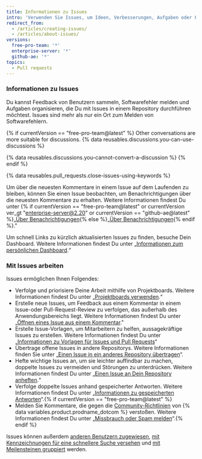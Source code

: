 ```yaml
---
title: Informationen zu Issues
intro: 'Verwenden Sie Issues, um Ideen, Verbesserungen, Aufgaben oder Fehler für die Arbeit auf {% data variables.product.product_name %} zu verfolgen.'
redirect_from:
  - /articles/creating-issues/
  - /articles/about-issues/
versions:
  free-pro-team: '*'
  enterprise-server: '*'
  github-ae: '*'
topics:
  - Pull requests
---
```


### Informationen zu Issues

Du kannst Feedback von Benutzern sammeln, Softwarefehler melden und Aufgaben organisieren, die Du mit Issues in einem Repository durchführen möchtest. Issues sind mehr als nur ein Ort zum Melden von Softwarefehlern.

{% if currentVersion == "free-pro-team@latest" %}
Other conversations are more suitable for discussions. {% data reusables.discussions.you-can-use-discussions %}

{% data reusables.discussions.you-cannot-convert-a-discussion %}
{% endif %}

{% data reusables.pull_requests.close-issues-using-keywords %}

Um über die neuesten Kommentare in einem Issue auf dem Laufenden zu bleiben, können Sie einen Issue beobachten, um Benachrichtigungen über die neuesten Kommentare zu erhalten. Weitere Informationen findest Du unter {% if currentVersion == "free-pro-team@latest" or currentVersion ver_gt "enterprise-server@2.20" or currentVersion == "github-ae@latest" %}„[Über Benachrichtigungen](/github/managing-subscriptions-and-notifications-on-github/about-notifications){% else %}„[Über Benachrichtigungen](/github/receiving-notifications-about-activity-on-github/about-notifications){% endif %}."

Um schnell Links zu kürzlich aktualisierten Issues zu finden, besuche Dein Dashboard. Weitere Informationen findest Du unter „[Informationen zum persönlichen Dashboard](/articles/about-your-personal-dashboard).“

### Mit Issues arbeiten

Issues ermöglichen Ihnen Folgendes:
- Verfolge und priorisiere Deine Arbeit mithilfe von Projektboards. Weitere Informationen findest Du unter „[Projektboards verwenden](/articles/about-project-boards).“
- Erstelle neue Issues, um Feedback aus einem Kommentar in einem Issue-oder Pull-Request-Review zu verfolgen, das außerhalb des Anwendungsbereichs liegt. Weitere Informationen findest Du unter „[Öffnen eines Issue aus einem Kommentar](/github/managing-your-work-on-github/opening-an-issue-from-a-comment)."
- Erstelle Issue-Vorlagen, um Mitarbeitern zu helfen, aussagekräftige Issues zu erstellen. Weitere Informationen findest Du unter „[Informationen zu Vorlagen für Issues und Pull Requests](/articles/about-issue-and-pull-request-templates)“
- Übertrage offene Issues in andere Repositorys. Weitere Informationen finden Sie unter „[Einen Issue in ein anderes Repository übertragen](/articles/transferring-an-issue-to-another-repository)“.
- Hefte wichtige Issues an, um sie leichter auffindbar zu machen, doppelte Issues zu vermeiden und Störungen zu unterdrücken. Weitere Informationen findest Du unter „[Einen Issue an Dein Repository anheften](/articles/pinning-an-issue-to-your-repository).“
- Verfolge doppelte Issues anhand gespeicherter Antworten. Weitere Informationen findest Du unter „[Informationen zu gespeicherten Antworten](/articles/about-saved-replies)“.{% if currentVersion == "free-pro-team@latest" %}
- Melden Sie Kommentare, die gegen die [Community-Richtlinien](/articles/github-community-guidelines) von {% data variables.product.prodname_dotcom %} verstoßen. Weitere Informationen findest Du unter „[Missbrauch oder Spam melden](/communities/maintaining-your-safety-on-github/reporting-abuse-or-spam)“.{% endif %}

Issues können außerdem [anderen Benutzern zugewiesen](/articles/assigning-issues-and-pull-requests-to-other-github-users), [mit Kennzeichnungen für eine schnellere Suche versehen](/articles/applying-labels-to-issues-and-pull-requests) und [mit Meilensteinen gruppiert](/articles/creating-and-editing-milestones-for-issues-and-pull-requests) werden.
